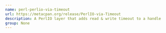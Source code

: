 ```yaml
---
name: perl-perlio-via-timeout
url: https://metacpan.org/release/PerlIO-via-Timeout
description: A PerlIO layer that adds read & write timeout to a handle.
group: None
---
```

